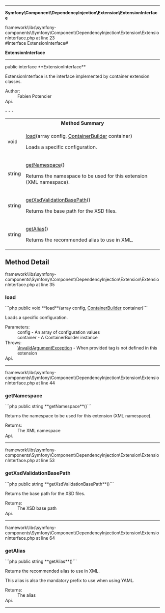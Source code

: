 - - -

**Symfony\Component\DependencyInjection\Extension\ExtensionInterface**
<div class="location">framework\libs\symfony-components\Symfony\Component\DependencyInjection\Extension\ExtensionInterface.php at line 23</div>
#Interface ExtensionInterface#

**ExtensionInterface**


- - -

<p class="signature">public  interface **ExtensionInterface**</p>

<div class="comment" id="overview_description"><p>ExtensionInterface is the interface implemented by container extension classes.</p></div>

<dl>
<dt>Author:</dt>
<dd>Fabien Potencier <fabien@symfony.com></dd>
<dt>Api.</dt>
</dl>
- - -

<table id="summary_method">
<tr><th colspan="2">Method Summary</th></tr>
<tr>
<td class="type"> void</td>
<td class="description"><p class="name"><a href="#load">load</a>(array config, <a href="../../../../symfony/component/dependencyinjection/containerbuilder.html">ContainerBuilder</a> container)</p><p class="description">Loads a specific configuration.</p></td>
</tr>
<tr>
<td class="type"> string</td>
<td class="description"><p class="name"><a href="#getNamespace">getNamespace</a>()</p><p class="description">Returns the namespace to be used for this extension (XML namespace).</p></td>
</tr>
<tr>
<td class="type"> string</td>
<td class="description"><p class="name"><a href="#getXsdValidationBasePath">getXsdValidationBasePath</a>()</p><p class="description">Returns the base path for the XSD files.</p></td>
</tr>
<tr>
<td class="type"> string</td>
<td class="description"><p class="name"><a href="#getAlias">getAlias</a>()</p><p class="description">Returns the recommended alias to use in XML.
</p></td>
</tr>
</table>

<h2 id="detail_method">Method Detail</h2>
<div class="location">framework\libs\symfony-components\Symfony\Component\DependencyInjection\Extension\ExtensionInterface.php at line 35</div>
<h3 id="load()">load</h3>
```php
public  void **load**(array config, <a href="../../../../symfony/component/dependencyinjection/containerbuilder.html">ContainerBuilder</a> container)```
<div class="details">
<p>Loads a specific configuration.</p><dl>
<dt>Parameters:</dt>
<dd>config - An array of configuration values</dd>
<dd>container - A ContainerBuilder instance</dd>
<dt>Throws:</dt>
<dd><a href="../../../../symfony/component/dependencyinjection/exception/invalidargumentexception.html">\InvalidArgumentException</a> - When provided tag is not defined in this extension</dd>
<dt>Api.</dt>
</dl>
</div>

- - -

<div class="location">framework\libs\symfony-components\Symfony\Component\DependencyInjection\Extension\ExtensionInterface.php at line 44</div>
<h3 id="getNamespace()">getNamespace</h3>
```php
public  string **getNamespace**()```
<div class="details">
<p>Returns the namespace to be used for this extension (XML namespace).</p><dl>
<dt>Returns:</dt>
<dd>The XML namespace</dd>
<dt>Api.</dt>
</dl>
</div>

- - -

<div class="location">framework\libs\symfony-components\Symfony\Component\DependencyInjection\Extension\ExtensionInterface.php at line 53</div>
<h3 id="getXsdValidationBasePath()">getXsdValidationBasePath</h3>
```php
public  string **getXsdValidationBasePath**()```
<div class="details">
<p>Returns the base path for the XSD files.</p><dl>
<dt>Returns:</dt>
<dd>The XSD base path</dd>
<dt>Api.</dt>
</dl>
</div>

- - -

<div class="location">framework\libs\symfony-components\Symfony\Component\DependencyInjection\Extension\ExtensionInterface.php at line 64</div>
<h3 id="getAlias()">getAlias</h3>
```php
public  string **getAlias**()```
<div class="details">
<p>Returns the recommended alias to use in XML.</p><p>This alias is also the mandatory prefix to use when using YAML.</p><dl>
<dt>Returns:</dt>
<dd>The alias</dd>
<dt>Api.</dt>
</dl>
</div>

- - -

